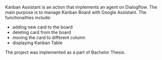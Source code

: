 Kanban Assistant is an action that implements an agent on Dialogflow. 
The main purpose is to manage Kanban Board with Google Assistant.
The functionalities include:
- adding new card to the board
- deleting card from the board 
- moving the card to different column
- displaying Kanban Table

The project was implemented as a part of Bachelor Thesis. 

